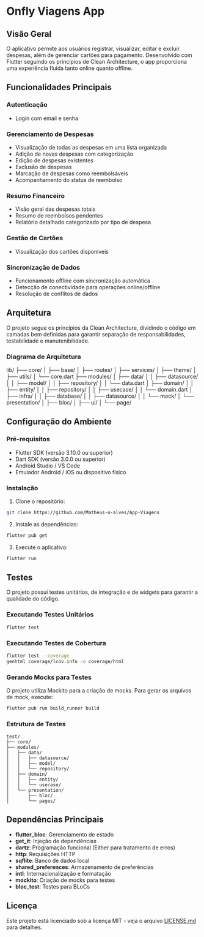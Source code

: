 # Onfly Viagens App

## Visão Geral

O aplicativo permite aos usuários registrar, visualizar, editar e excluir despesas, além de gerenciar cartões para pagamento. Desenvolvido com Flutter seguindo os princípios de Clean Architecture, o app proporciona uma experiência fluida tanto online quanto offline.

## Funcionalidades Principais

### Autenticação
- Login  com email e senha


### Gerenciamento de Despesas
- Visualização de todas as despesas em uma lista organizada
- Adição de novas despesas com categorização
- Edição de despesas existentes
- Exclusão de despesas
- Marcação de despesas como reembolsáveis
- Acompanhamento do status de reembolso


### Resumo Financeiro
- Visão geral das despesas totais
- Resumo de reembolsos pendentes
- Relatório detalhado categorizado por tipo de despesa


### Gestão de Cartões
- Visualização dos cartões disponíveis


### Sincronização de Dados
- Funcionamento offline com sincronização automática
- Detecção de conectividade para operações online/offline
- Resolução de conflitos de dados

## Arquitetura

O projeto segue os princípios da Clean Architecture, dividindo o código em camadas bem definidas para garantir separação de responsabilidades, testabilidade e manutenibilidade.


### Diagrama de Arquitetura

lib/
├── core/
│   ├── base/
│   ├── routes/
│   ├── services/
│   ├── theme/
│   ├── utils/
│   └── core.dart
├── modules/
│   ├── data/
│   │   ├── datasource/
│   │   ├── model/
│   │   ├── repository/
│   │   └── data.dart
│   ├── domain/
│   │   ├── entity/
│   │   ├── repository/
│   │   ├── usecase/
│   │   └── domain.dart
│   ├── infra/
│   │   ├── database/
│   │   ├── datasource/
│   │   └── mock/
│   └── presentation/
│       ├── bloc/
│       ├── ui/
│       └── page/

## Configuração do Ambiente

### Pré-requisitos
- Flutter SDK (versão 3.10.0 ou superior)
- Dart SDK (versão 3.0.0 ou superior)
- Android Studio / VS Code
- Emulador Android / iOS ou dispositivo físico

### Instalação

1. Clone o repositório:
```bash
git clone https://github.com/Matheus-o-alves/App-Viagens

```

2. Instale as dependências:
```bash
flutter pub get
```

3. Execute o aplicativo:
```bash
flutter run
```


## Testes

O projeto possui testes unitários, de integração e de widgets para garantir a qualidade do código.

### Executando Testes Unitários

```bash
flutter test
```

### Executando Testes de Cobertura

```bash
flutter test --coverage
genhtml coverage/lcov.info -o coverage/html
```

### Gerando Mocks para Testes

O projeto utiliza Mockito para a criação de mocks. Para gerar os arquivos de mock, execute:

```bash
flutter pub run build_runner build
```

### Estrutura de Testes

```
test/
├── core/
├── modules/
│   ├── data/
│   │   ├── datasource/
│   │   ├── model/
│   │   └── repository/
│   ├── domain/
│   │   ├── entity/
│   │   └── usecase/
│   └── presentation/
│       ├── bloc/
│       └── pages/

```

## Dependências Principais

- **flutter_bloc**: Gerenciamento de estado
- **get_it**: Injeção de dependências
- **dartz**: Programação funcional (Either para tratamento de erros)
- **http**: Requisições HTTP
- **sqflite**: Banco de dados local
- **shared_preferences**: Armazenamento de preferências
- **intl**: Internacionalização e formatação
- **mockito**: Criação de mocks para testes
- **bloc_test**: Testes para BLoCs


## Licença

Este projeto está licenciado sob a licença MIT - veja o arquivo [LICENSE.md](LICENSE.md) para detalhes.

